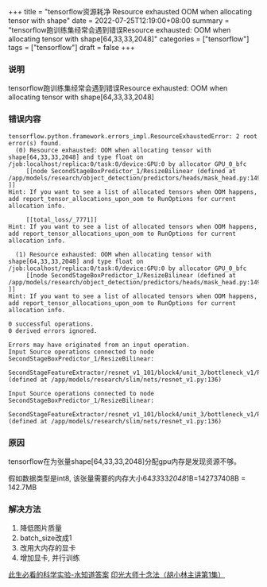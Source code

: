 +++
title = "tensorflow资源耗净 Resource exhausted OOM when allocating tensor with shape"
date = 2022-07-25T12:19:00+08:00
summary = "tensorflow跑训练集经常会遇到错误Resource exhausted: OOM when allocating tensor with shape[64,33,33,2048]"
categories = ["tensorflow"]
tags = ["tensorflow"]
draft = false
+++


### 说明

tensorflow跑训练集经常会遇到错误Resource exhausted: OOM when allocating tensor with shape[64,33,33,2048]

### 错误内容

```
tensorflow.python.framework.errors_impl.ResourceExhaustedError: 2 root error(s) found.
  (0) Resource exhausted: OOM when allocating tensor with shape[64,33,33,2048] and type float on /job:localhost/replica:0/task:0/device:GPU:0 by allocator GPU_0_bfc
	 [[node SecondStageBoxPredictor_1/ResizeBilinear (defined at /app/models/research/object_detection/predictors/heads/mask_head.py:149) ]]
Hint: If you want to see a list of allocated tensors when OOM happens, add report_tensor_allocations_upon_oom to RunOptions for current allocation info.

	 [[total_loss/_7771]]
Hint: If you want to see a list of allocated tensors when OOM happens, add report_tensor_allocations_upon_oom to RunOptions for current allocation info.

  (1) Resource exhausted: OOM when allocating tensor with shape[64,33,33,2048] and type float on /job:localhost/replica:0/task:0/device:GPU:0 by allocator GPU_0_bfc
	 [[node SecondStageBoxPredictor_1/ResizeBilinear (defined at /app/models/research/object_detection/predictors/heads/mask_head.py:149) ]]
Hint: If you want to see a list of allocated tensors when OOM happens, add report_tensor_allocations_upon_oom to RunOptions for current allocation info.

0 successful operations.
0 derived errors ignored.

Errors may have originated from an input operation.
Input Source operations connected to node SecondStageBoxPredictor_1/ResizeBilinear:
 SecondStageFeatureExtractor/resnet_v1_101/block4/unit_3/bottleneck_v1/Relu (defined at /app/models/research/slim/nets/resnet_v1.py:136)

Input Source operations connected to node SecondStageBoxPredictor_1/ResizeBilinear:
 SecondStageFeatureExtractor/resnet_v1_101/block4/unit_3/bottleneck_v1/Relu (defined at /app/models/research/slim/nets/resnet_v1.py:136)
```

### 原因

tensorflow在为张量shape[64,33,33,2048]分配gpu内存是发现资源不够。

假如数据类型是int8, 该张量需要的内存大小64*33*33*2048*1B=142737408B = 142.7MB

### 解决方法

1. 降低图片质量
2. batch_size改成1
3. 改用大内存的显卡
4. 增加显卡, 并行训练

[此生必看的科学实验-水知道答案](http://www.sxjy360.top/page-download/)
[印光大师十念法（胡小林主讲第1集）](http://www.sxjy360.top/page-download/)